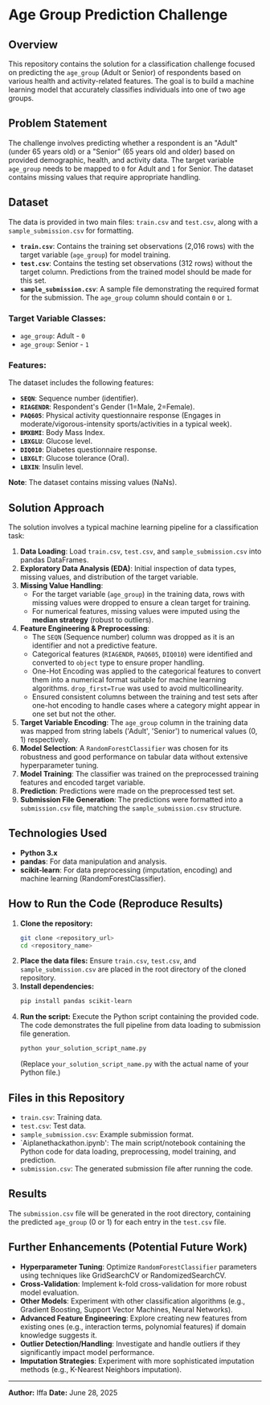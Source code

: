 # Age Group Prediction Challenge

## Overview

This repository contains the solution for a classification challenge focused on predicting the `age_group` (Adult or Senior) of respondents based on various health and activity-related features. The goal is to build a machine learning model that accurately classifies individuals into one of two age groups.

## Problem Statement

The challenge involves predicting whether a respondent is an "Adult" (under 65 years old) or a "Senior" (65 years old and older) based on provided demographic, health, and activity data. The target variable `age_group` needs to be mapped to `0` for Adult and `1` for Senior. The dataset contains missing values that require appropriate handling.

## Dataset

The data is provided in two main files: `train.csv` and `test.csv`, along with a `sample_submission.csv` for formatting.

* **`train.csv`**: Contains the training set observations (2,016 rows) with the target variable (`age_group`) for model training.
* **`test.csv`**: Contains the testing set observations (312 rows) without the target column. Predictions from the trained model should be made for this set.
* **`sample_submission.csv`**: A sample file demonstrating the required format for the submission. The `age_group` column should contain `0` or `1`.

### Target Variable Classes:

* `age_group`: Adult - `0`
* `age_group`: Senior - `1`

### Features:

The dataset includes the following features:

* **`SEQN`**: Sequence number (identifier).
* **`RIAGENDR`**: Respondent's Gender (1=Male, 2=Female).
* **`PAQ605`**: Physical activity questionnaire response (Engages in moderate/vigorous-intensity sports/activities in a typical week).
* **`BMXBMI`**: Body Mass Index.
* **`LBXGLU`**: Glucose level.
* **`DIQ010`**: Diabetes questionnaire response.
* **`LBXGLT`**: Glucose tolerance (Oral).
* **`LBXIN`**: Insulin level.

**Note**: The dataset contains missing values (NaNs).

## Solution Approach

The solution involves a typical machine learning pipeline for a classification task:

1.  **Data Loading**: Load `train.csv`, `test.csv`, and `sample_submission.csv` into pandas DataFrames.
2.  **Exploratory Data Analysis (EDA)**: Initial inspection of data types, missing values, and distribution of the target variable.
3.  **Missing Value Handling**:
    * For the target variable (`age_group`) in the training data, rows with missing values were dropped to ensure a clean target for training.
    * For numerical features, missing values were imputed using the **median strategy** (robust to outliers).
4.  **Feature Engineering & Preprocessing**:
    * The `SEQN` (Sequence number) column was dropped as it is an identifier and not a predictive feature.
    * Categorical features (`RIAGENDR`, `PAQ605`, `DIQ010`) were identified and converted to `object` type to ensure proper handling.
    * One-Hot Encoding was applied to the categorical features to convert them into a numerical format suitable for machine learning algorithms. `drop_first=True` was used to avoid multicollinearity.
    * Ensured consistent columns between the training and test sets after one-hot encoding to handle cases where a category might appear in one set but not the other.
5.  **Target Variable Encoding**: The `age_group` column in the training data was mapped from string labels ('Adult', 'Senior') to numerical values (0, 1) respectively.
6.  **Model Selection**: A `RandomForestClassifier` was chosen for its robustness and good performance on tabular data without extensive hyperparameter tuning.
7.  **Model Training**: The classifier was trained on the preprocessed training features and encoded target variable.
8.  **Prediction**: Predictions were made on the preprocessed test set.
9.  **Submission File Generation**: The predictions were formatted into a `submission.csv` file, matching the `sample_submission.csv` structure.

## Technologies Used

* **Python 3.x**
* **pandas**: For data manipulation and analysis.
* **scikit-learn**: For data preprocessing (imputation, encoding) and machine learning (RandomForestClassifier).

## How to Run the Code (Reproduce Results)

1.  **Clone the repository:**
    ```bash
    git clone <repository_url>
    cd <repository_name>
    ```
2.  **Place the data files:** Ensure `train.csv`, `test.csv`, and `sample_submission.csv` are placed in the root directory of the cloned repository.
3.  **Install dependencies:**
    ```bash
    pip install pandas scikit-learn
    ```
4.  **Run the script:**
    Execute the Python script containing the provided code. The code demonstrates the full pipeline from data loading to submission file generation.
    ```bash
    python your_solution_script_name.py
    ```
    (Replace `your_solution_script_name.py` with the actual name of your Python file.)

## Files in this Repository

* `train.csv`: Training data.
* `test.csv`: Test data.
* `sample_submission.csv`: Example submission format.
* `Aiplanethackathon.ipynb': The main script/notebook containing the Python code for data loading, preprocessing, model training, and prediction.
* `submission.csv`: The generated submission file after running the code.

## Results

The `submission.csv` file will be generated in the root directory, containing the predicted `age_group` (0 or 1) for each entry in the `test.csv` file.

## Further Enhancements (Potential Future Work)

* **Hyperparameter Tuning**: Optimize `RandomForestClassifier` parameters using techniques like GridSearchCV or RandomizedSearchCV.
* **Cross-Validation**: Implement k-fold cross-validation for more robust model evaluation.
* **Other Models**: Experiment with other classification algorithms (e.g., Gradient Boosting, Support Vector Machines, Neural Networks).
* **Advanced Feature Engineering**: Explore creating new features from existing ones (e.g., interaction terms, polynomial features) if domain knowledge suggests it.
* **Outlier Detection/Handling**: Investigate and handle outliers if they significantly impact model performance.
* **Imputation Strategies**: Experiment with more sophisticated imputation methods (e.g., K-Nearest Neighbors imputation).

---

**Author:** Iffa
**Date:** June 28, 2025
